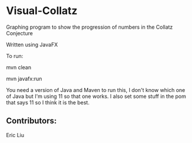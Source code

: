 # Visual-Collatz
 
Graphing program to show the progression of numbers in the Collatz Conjecture

Written using JavaFX


To run:

mvn clean

mvn javafx:run


You need a version of Java and Maven to run this, I don't know which one of Java but I'm using 11 so that one works. I also set some stuff in the pom that says 11 so I think it is the best.

## Contributors:
Eric Liu
